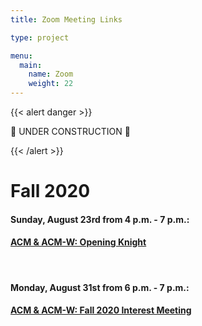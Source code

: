 ```yaml
---
title: Zoom Meeting Links

type: project

menu:
  main:
    name: Zoom
    weight: 22
---
```


{{< alert danger >}}

:construction: UNDER CONSTRUCTION :construction:

{{< /alert >}}

# Fall 2020

#### Sunday, August 23rd from 4 p.m. - 7 p.m.:
#### [ACM & ACM-W: Opening Knight](https://ucfacmw.org/opening-knight)

<br>

#### Monday, August 31st from 6 p.m. - 7 p.m.:
#### [ACM & ACM-W: Fall 2020 Interest Meeting](https://ucf.zoom.us/j/93713845306)